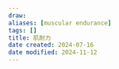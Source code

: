 ```yaml
---
draw:
aliases: [muscular endurance]
tags: []
title: 肌耐力
date created: 2024-07-16
date modified: 2024-11-12
---
```

